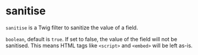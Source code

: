 # sanitise

`sanitise` is a Twig filter to sanitize the value of a field.

`boolean`, default is `true`. If set to false, the value of the field will not be sanitised. This means HTML tags
like `<script>` and `<embed>` will be left as-is.
